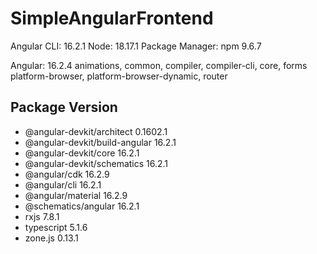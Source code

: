 # SimpleAngularFrontend

Angular CLI: 16.2.1
Node: 18.17.1
Package Manager: npm 9.6.7

Angular: 16.2.4
animations, common, compiler, compiler-cli, core, forms
platform-browser, platform-browser-dynamic, router     

Package                         Version
---------------------------------------------------------  
- @angular-devkit/architect       0.1602.1
- @angular-devkit/build-angular   16.2.1
- @angular-devkit/core            16.2.1
- @angular-devkit/schematics      16.2.1
- @angular/cdk                    16.2.9
- @angular/cli                    16.2.1
- @angular/material               16.2.9
- @schematics/angular             16.2.1
- rxjs                            7.8.1
- typescript                      5.1.6
- zone.js                         0.13.1



